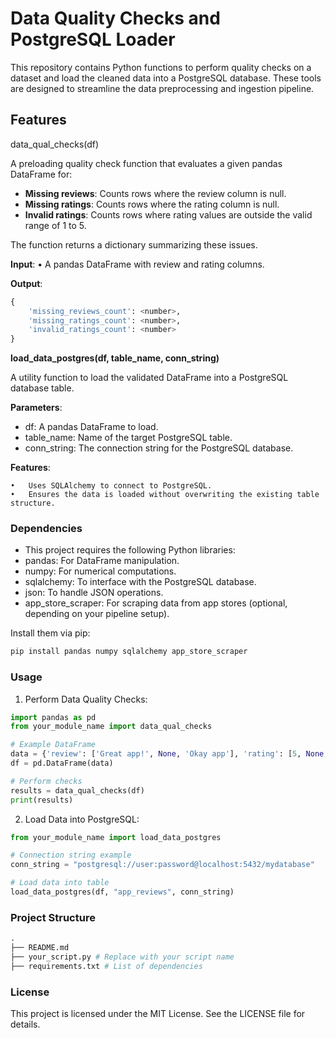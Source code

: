 # Data Quality Checks and PostgreSQL Loader

This repository contains Python functions to perform quality checks on a dataset and load the cleaned data into a PostgreSQL database. These tools are designed to streamline the data preprocessing and ingestion pipeline.

## Features

data_qual_checks(df)

A preloading quality check function that evaluates a given pandas DataFrame for:

- **Missing reviews**: Counts rows where the review column is null.
- **Missing ratings**: Counts rows where the rating column is null.
- **Invalid ratings**: Counts rows where rating values are outside the valid range of 1 to 5.

The function returns a dictionary summarizing these issues.

**Input**:
• A pandas DataFrame with review and rating columns.

**Output**:

```python
{
    'missing_reviews_count': <number>,
    'missing_ratings_count': <number>,
    'invalid_ratings_count': <number>
}
```
**load_data_postgres(df, table_name, conn_string)**


A utility function to load the validated DataFrame into a PostgreSQL database table.

**Parameters**:

- df: A pandas DataFrame to load.
- table_name: Name of the target PostgreSQL table.
- conn_string: The connection string for the PostgreSQL database.

**Features**:

    •	Uses SQLAlchemy to connect to PostgreSQL.
    •	Ensures the data is loaded without overwriting the existing table structure.

### Dependencies

- This project requires the following Python libraries:
- pandas: For DataFrame manipulation.
- numpy: For numerical computations.
- sqlalchemy: To interface with the PostgreSQL database.
- json: To handle JSON operations.
- app_store_scraper: For scraping data from app stores (optional,   depending on your pipeline setup).

Install them via pip:
```python
pip install pandas numpy sqlalchemy app_store_scraper
```

### Usage

1. Perform Data Quality Checks:

```python
import pandas as pd
from your_module_name import data_qual_checks

# Example DataFrame
data = {'review': ['Great app!', None, 'Okay app'], 'rating': [5, None, 7]}
df = pd.DataFrame(data)

# Perform checks
results = data_qual_checks(df)
print(results)
```

2. Load Data into PostgreSQL:

```python
from your_module_name import load_data_postgres

# Connection string example
conn_string = "postgresql://user:password@localhost:5432/mydatabase"

# Load data into table
load_data_postgres(df, "app_reviews", conn_string)
```

### Project Structure
```python
.
├── README.md
├── your_script.py # Replace with your script name
├── requirements.txt # List of dependencies
```

### License

This project is licensed under the MIT License. See the LICENSE file for details.
